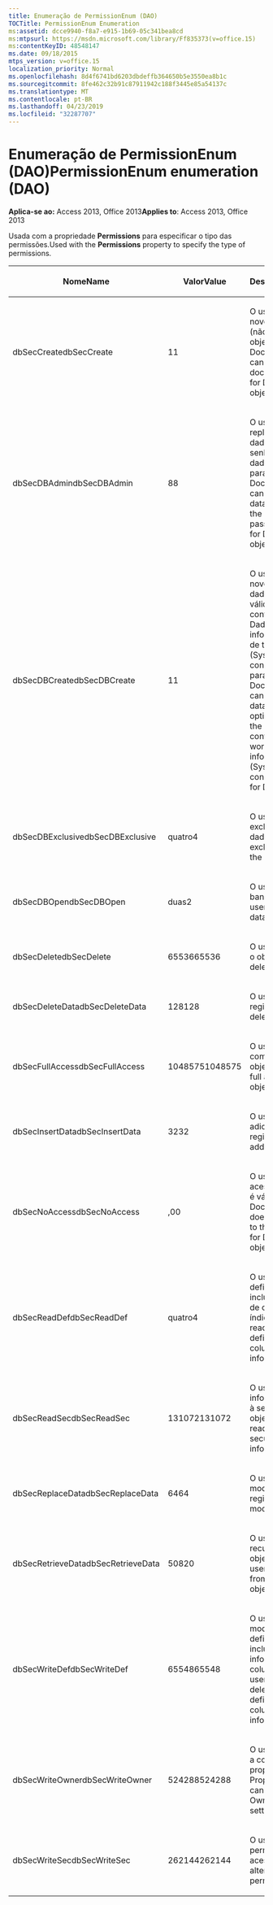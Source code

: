 ```yaml
---
title: Enumeração de PermissionEnum (DAO)
TOCTitle: PermissionEnum Enumeration
ms:assetid: dcce9940-f8a7-e915-1b69-05c341bea8cd
ms:mtpsurl: https://msdn.microsoft.com/library/Ff835373(v=office.15)
ms:contentKeyID: 48548147
ms.date: 09/18/2015
mtps_version: v=office.15
localization_priority: Normal
ms.openlocfilehash: 8d4f6741bd6203dbdeffb364650b5e3550ea8b1c
ms.sourcegitcommit: 8fe462c32b91c87911942c188f3445e85a54137c
ms.translationtype: MT
ms.contentlocale: pt-BR
ms.lasthandoff: 04/23/2019
ms.locfileid: "32287707"
---
```

# <a name="permissionenum-enumeration-dao"></a><span data-ttu-id="d89ec-102">Enumeração de PermissionEnum (DAO)</span><span class="sxs-lookup"><span data-stu-id="d89ec-102">PermissionEnum enumeration (DAO)</span></span>


<span data-ttu-id="d89ec-103">**Aplica-se ao:** Access 2013, Office 2013</span><span class="sxs-lookup"><span data-stu-id="d89ec-103">**Applies to**: Access 2013, Office 2013</span></span>

<span data-ttu-id="d89ec-104">Usada com a propriedade **Permissions** para especificar o tipo das permissões.</span><span class="sxs-lookup"><span data-stu-id="d89ec-104">Used with the **Permissions** property to specify the type of permissions.</span></span>

<table>
<colgroup>
<col style="width: 33%" />
<col style="width: 33%" />
<col style="width: 33%" />
</colgroup>
<thead>
<tr class="header">
<th><p><span data-ttu-id="d89ec-105">Nome</span><span class="sxs-lookup"><span data-stu-id="d89ec-105">Name</span></span></p></th>
<th><p><span data-ttu-id="d89ec-106">Valor</span><span class="sxs-lookup"><span data-stu-id="d89ec-106">Value</span></span></p></th>
<th><p><span data-ttu-id="d89ec-107">Descrição</span><span class="sxs-lookup"><span data-stu-id="d89ec-107">Description</span></span></p></th>
</tr>
</thead>
<tbody>
<tr class="odd">
<td><p><span data-ttu-id="d89ec-108">dbSecCreate</span><span class="sxs-lookup"><span data-stu-id="d89ec-108">dbSecCreate</span></span></p></td>
<td><p><span data-ttu-id="d89ec-109">1</span><span class="sxs-lookup"><span data-stu-id="d89ec-109">1</span></span></p></td>
<td><p><span data-ttu-id="d89ec-110">O usuário pode criar novos documentos (não é válido para objetos Document).</span><span class="sxs-lookup"><span data-stu-id="d89ec-110">The user can create new documents (not valid for Document objects).</span></span></p></td>
</tr>
<tr class="even">
<td><p><span data-ttu-id="d89ec-111">dbSecDBAdmin</span><span class="sxs-lookup"><span data-stu-id="d89ec-111">dbSecDBAdmin</span></span></p></td>
<td><p><span data-ttu-id="d89ec-112">8</span><span class="sxs-lookup"><span data-stu-id="d89ec-112">8</span></span></p></td>
<td><p><span data-ttu-id="d89ec-113">O usuário pode replicar um banco de dados e alterar a senha do banco de dados (não é válido para objetos Document).</span><span class="sxs-lookup"><span data-stu-id="d89ec-113">The user can replicate a database and change the database password (not valid for Document objects).</span></span></p></td>
</tr>
<tr class="odd">
<td><p><span data-ttu-id="d89ec-114">dbSecDBCreate</span><span class="sxs-lookup"><span data-stu-id="d89ec-114">dbSecDBCreate</span></span></p></td>
<td><p><span data-ttu-id="d89ec-115">1</span><span class="sxs-lookup"><span data-stu-id="d89ec-115">1</span></span></p></td>
<td><p><span data-ttu-id="d89ec-p101">O usuário pode criar novos bancos de dados. Esta opção é válida somente no contêiner Bancos de Dados do arquivo de informações do grupo de trabalho (Systen.mdw). Esta constante não é válida para objetos Document.</span><span class="sxs-lookup"><span data-stu-id="d89ec-p101">The user can create new databases. This option is valid only on the Databases container in the workgroup information file (Systen.mdw). This constant is not valid for Document objects.</span></span></p></td>
</tr>
<tr class="even">
<td><p><span data-ttu-id="d89ec-119">dbSecDBExclusive</span><span class="sxs-lookup"><span data-stu-id="d89ec-119">dbSecDBExclusive</span></span></p></td>
<td><p><span data-ttu-id="d89ec-120">quatro</span><span class="sxs-lookup"><span data-stu-id="d89ec-120">4</span></span></p></td>
<td><p><span data-ttu-id="d89ec-121">O usuário tem acesso exclusivo ao banco de dados.</span><span class="sxs-lookup"><span data-stu-id="d89ec-121">The user has exclusive access to the database.</span></span></p></td>
</tr>
<tr class="odd">
<td><p><span data-ttu-id="d89ec-122">dbSecDBOpen</span><span class="sxs-lookup"><span data-stu-id="d89ec-122">dbSecDBOpen</span></span></p></td>
<td><p><span data-ttu-id="d89ec-123">duas</span><span class="sxs-lookup"><span data-stu-id="d89ec-123">2</span></span></p></td>
<td><p><span data-ttu-id="d89ec-124">O usuário pode abrir o banco de dados.</span><span class="sxs-lookup"><span data-stu-id="d89ec-124">The user can open the database.</span></span></p></td>
</tr>
<tr class="even">
<td><p><span data-ttu-id="d89ec-125">dbSecDelete</span><span class="sxs-lookup"><span data-stu-id="d89ec-125">dbSecDelete</span></span></p></td>
<td><p><span data-ttu-id="d89ec-126">65536</span><span class="sxs-lookup"><span data-stu-id="d89ec-126">65536</span></span></p></td>
<td><p><span data-ttu-id="d89ec-127">O usuário pode excluir o objeto.</span><span class="sxs-lookup"><span data-stu-id="d89ec-127">The user can delete the object.</span></span></p></td>
</tr>
<tr class="odd">
<td><p><span data-ttu-id="d89ec-128">dbSecDeleteData</span><span class="sxs-lookup"><span data-stu-id="d89ec-128">dbSecDeleteData</span></span></p></td>
<td><p><span data-ttu-id="d89ec-129">128</span><span class="sxs-lookup"><span data-stu-id="d89ec-129">128</span></span></p></td>
<td><p><span data-ttu-id="d89ec-130">O usuário pode excluir registros.</span><span class="sxs-lookup"><span data-stu-id="d89ec-130">The user can delete records.</span></span></p></td>
</tr>
<tr class="even">
<td><p><span data-ttu-id="d89ec-131">dbSecFullAccess</span><span class="sxs-lookup"><span data-stu-id="d89ec-131">dbSecFullAccess</span></span></p></td>
<td><p><span data-ttu-id="d89ec-132">1048575</span><span class="sxs-lookup"><span data-stu-id="d89ec-132">1048575</span></span></p></td>
<td><p><span data-ttu-id="d89ec-133">O usuário tem acesso completo ao objeto.</span><span class="sxs-lookup"><span data-stu-id="d89ec-133">The user has full access to the object.</span></span></p></td>
</tr>
<tr class="odd">
<td><p><span data-ttu-id="d89ec-134">dbSecInsertData</span><span class="sxs-lookup"><span data-stu-id="d89ec-134">dbSecInsertData</span></span></p></td>
<td><p><span data-ttu-id="d89ec-135">32</span><span class="sxs-lookup"><span data-stu-id="d89ec-135">32</span></span></p></td>
<td><p><span data-ttu-id="d89ec-136">O usuário pode adicionar registros.</span><span class="sxs-lookup"><span data-stu-id="d89ec-136">The user can add records.</span></span></p></td>
</tr>
<tr class="even">
<td><p><span data-ttu-id="d89ec-137">dbSecNoAccess</span><span class="sxs-lookup"><span data-stu-id="d89ec-137">dbSecNoAccess</span></span></p></td>
<td><p><span data-ttu-id="d89ec-138">,0</span><span class="sxs-lookup"><span data-stu-id="d89ec-138">0</span></span></p></td>
<td><p><span data-ttu-id="d89ec-139">O usuário não tem acesso ao objeto (não é válido para objetos Document).</span><span class="sxs-lookup"><span data-stu-id="d89ec-139">The user does not have access to the object (not valid for Document objects).</span></span></p></td>
</tr>
<tr class="odd">
<td><p><span data-ttu-id="d89ec-140">dbSecReadDef</span><span class="sxs-lookup"><span data-stu-id="d89ec-140">dbSecReadDef</span></span></p></td>
<td><p><span data-ttu-id="d89ec-141">quatro</span><span class="sxs-lookup"><span data-stu-id="d89ec-141">4</span></span></p></td>
<td><p><span data-ttu-id="d89ec-142">O usuário pode ler a definição da tabela, inclusive informações de coluna e índice.</span><span class="sxs-lookup"><span data-stu-id="d89ec-142">The user can read the table definition, including column and index information.</span></span></p></td>
</tr>
<tr class="even">
<td><p><span data-ttu-id="d89ec-143">dbSecReadSec</span><span class="sxs-lookup"><span data-stu-id="d89ec-143">dbSecReadSec</span></span></p></td>
<td><p><span data-ttu-id="d89ec-144">131072</span><span class="sxs-lookup"><span data-stu-id="d89ec-144">131072</span></span></p></td>
<td><p><span data-ttu-id="d89ec-145">O usuário pode ler as informações relativas à segurança do objeto.</span><span class="sxs-lookup"><span data-stu-id="d89ec-145">The user can read the object's security-related information.</span></span></p></td>
</tr>
<tr class="odd">
<td><p><span data-ttu-id="d89ec-146">dbSecReplaceData</span><span class="sxs-lookup"><span data-stu-id="d89ec-146">dbSecReplaceData</span></span></p></td>
<td><p><span data-ttu-id="d89ec-147">64</span><span class="sxs-lookup"><span data-stu-id="d89ec-147">64</span></span></p></td>
<td><p><span data-ttu-id="d89ec-148">O usuário pode modificar registros.</span><span class="sxs-lookup"><span data-stu-id="d89ec-148">The user can modify records.</span></span></p></td>
</tr>
<tr class="even">
<td><p><span data-ttu-id="d89ec-149">dbSecRetrieveData</span><span class="sxs-lookup"><span data-stu-id="d89ec-149">dbSecRetrieveData</span></span></p></td>
<td><p><span data-ttu-id="d89ec-150">508</span><span class="sxs-lookup"><span data-stu-id="d89ec-150">20</span></span></p></td>
<td><p><span data-ttu-id="d89ec-151">O usuário pode recuperar dados do objeto Document.</span><span class="sxs-lookup"><span data-stu-id="d89ec-151">The user can retrieve data from the Document object.</span></span></p></td>
</tr>
<tr class="odd">
<td><p><span data-ttu-id="d89ec-152">dbSecWriteDef</span><span class="sxs-lookup"><span data-stu-id="d89ec-152">dbSecWriteDef</span></span></p></td>
<td><p><span data-ttu-id="d89ec-153">65548</span><span class="sxs-lookup"><span data-stu-id="d89ec-153">65548</span></span></p></td>
<td><p><span data-ttu-id="d89ec-154">O usuário pode modificar ou excluir a definição da tabela, inclusive as informações de coluna e índice.</span><span class="sxs-lookup"><span data-stu-id="d89ec-154">The user can modify or delete the table definition, including column and index information.</span></span></p></td>
</tr>
<tr class="even">
<td><p><span data-ttu-id="d89ec-155">dbSecWriteOwner</span><span class="sxs-lookup"><span data-stu-id="d89ec-155">dbSecWriteOwner</span></span></p></td>
<td><p><span data-ttu-id="d89ec-156">524288</span><span class="sxs-lookup"><span data-stu-id="d89ec-156">524288</span></span></p></td>
<td><p><span data-ttu-id="d89ec-157">O usuário pode alterar a configuração da propriedade Proprietário.</span><span class="sxs-lookup"><span data-stu-id="d89ec-157">The user can change the Owner property setting.</span></span></p></td>
</tr>
<tr class="odd">
<td><p><span data-ttu-id="d89ec-158">dbSecWriteSec</span><span class="sxs-lookup"><span data-stu-id="d89ec-158">dbSecWriteSec</span></span></p></td>
<td><p><span data-ttu-id="d89ec-159">262144</span><span class="sxs-lookup"><span data-stu-id="d89ec-159">262144</span></span></p></td>
<td><p><span data-ttu-id="d89ec-160">O usuário pode alterar permissões de acesso.</span><span class="sxs-lookup"><span data-stu-id="d89ec-160">The user can alter access permissions.</span></span></p></td>
</tr>
</tbody>
</table>

